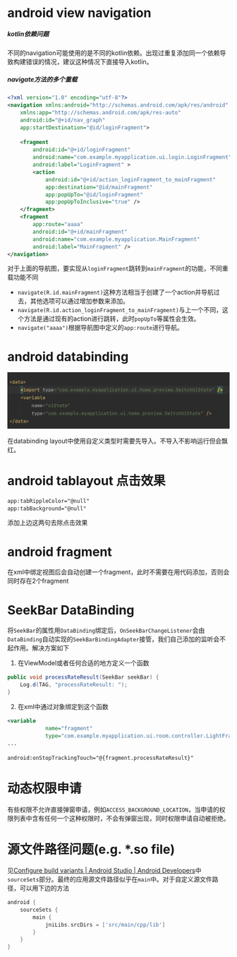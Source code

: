 # android view navigation

##### kotlin依赖问题

不同的navigation可能使用的是不同的kotlin依赖。出现过重复添加同一个依赖导致构建错误的情况，建议这种情况下直接导入kotlin。

##### navigate方法的多个重载

```xml
<?xml version="1.0" encoding="utf-8"?>
<navigation xmlns:android="http://schemas.android.com/apk/res/android"
    xmlns:app="http://schemas.android.com/apk/res-auto"
    android:id="@+id/nav_graph"
    app:startDestination="@id/loginFragment">

    <fragment
        android:id="@+id/loginFragment"
        android:name="com.example.myapplication.ui.login.LoginFragment"
        android:label="LoginFragment" >
        <action
            android:id="@+id/action_loginFragment_to_mainFragment"
            app:destination="@id/mainFragment"
            app:popUpTo="@id/loginFragment"
            app:popUpToInclusive="true" />
    </fragment>
    <fragment
        app:route="aaaa"
        android:id="@+id/mainFragment"
        android:name="com.example.myapplication.MainFragment"
        android:label="MainFragment" />
</navigation>
```

对于上面的导航图，要实现从`loginFragment`跳转到`mainFragment`的功能，不同重载功能不同

- `navigate(R.id.mainFragment)`这种方法相当于创建了一个action并导航过去，其他选项可以通过增加参数来添加。
- `navigate(R.id.action_loginFragment_to_mainFragment)`与上一个不同，这个方法是通过现有的action进行跳转，此时`popUpTo`等属性会生效。
- `navigate("aaaa")`根据导航图中定义的`app:route`进行导航。

# android databinding

![image-20230320091724076](./imgs/image-20230320091724076.png)

在databinding layout中使用自定义类型时需要先导入。不导入不影响运行但会飘红。



# android tablayout 点击效果

```xml
app:tabRippleColor="@null"
app:tabBackground="@null"
```

添加上边这两句去除点击效果



# android fragment

在xml中绑定视图后会自动创建一个fragment，此时不需要在用代码添加，否则会同时存在2个fragment



# SeekBar DataBinding

将`SeekBar`的属性用`DataBinding`绑定后，`OnSeekBarChangeListener`会由`DataBinding`自动实现的`SeekBarBindingAdapter`接管，我们自己添加的监听会不起作用。解决方案如下

1. 在ViewModel或者任何合适的地方定义一个函数

```java
public void processRateResult(SeekBar seekBar) {
	Log.d(TAG, "processRateResult: ");
}
```

2. 在xml中通过对象绑定到这个函数

```xml
<variable
            name="fragment"
            type="com.example.myapplication.ui.room.controller.LightFragment" />
...

android:onStopTrackingTouch="@{fragment.processRateResult}"
```

# 动态权限申请

有些权限不允许直接弹窗申请，例如`ACCESS_BACKGROUND_LOCATION`，当申请的权限列表中含有任何一个这种权限时，不会有弹窗出现，同时权限申请自动被拒绝。

# 源文件路径问题(e.g. *.so file)

见[Configure build variants  | Android Studio  | Android Developers](https://developer.android.com/build/build-variants#sourcesets)中`sourceSets`部分。最终的应用源文件路径似乎在`main`中。对于自定义源文件路径，可以用下边的方法

```groovy
android {
    sourceSets {
        main {
            jniLibs.srcDirs = ['src/main/cpp/lib']
        }
    }
}
```

